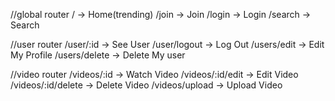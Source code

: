 //global router
/ -> Home(trending)
/join -> Join
/login -> Login
/search -> Search

//user router
/user/:id -> See User
/user/logout -> Log Out
/users/edit -> Edit My Profile
/users/delete -> Delete My user

//video router
/videos/:id -> Watch Video
/videos/:id/edit -> Edit Video
/videos/:id/delete -> Delete Video
/videos/upload -> Upload Video
